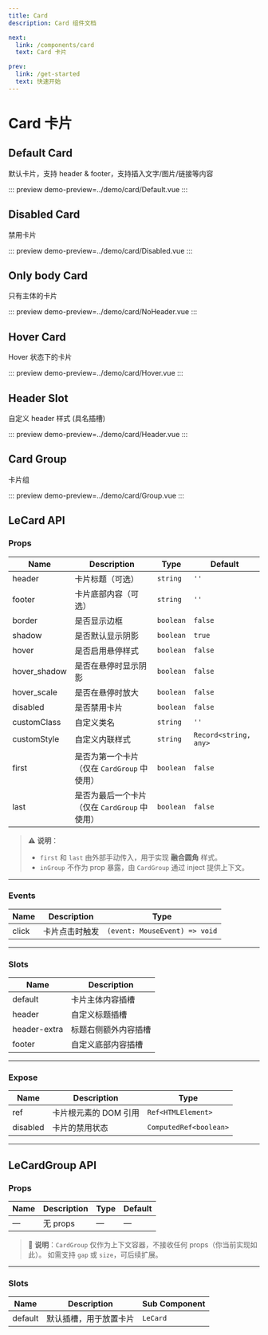 ```yaml
---
title: Card
description: Card 组件文档

next:
  link: /components/card
  text: Card 卡片

prev:
  link: /get-started
  text: 快速开始
---
```


# Card 卡片

## Default Card

默认卡片，支持 header & footer，支持插入文字/图片/链接等内容

::: preview
demo-preview=../demo/card/Default.vue
:::

## Disabled Card

禁用卡片

::: preview
demo-preview=../demo/card/Disabled.vue
:::

## Only body Card

只有主体的卡片

::: preview
demo-preview=../demo/card/NoHeader.vue
:::

## Hover Card

Hover 状态下的卡片

::: preview
demo-preview=../demo/card/Hover.vue
:::

## Header Slot

自定义 header 样式 (具名插槽)

::: preview
demo-preview=../demo/card/Header.vue
:::

## Card Group

卡片组

::: preview
demo-preview=../demo/card/Group.vue
:::

##  LeCard API

### Props

| Name         | Description                                   | Type                           | Default |
| ------------ | --------------------------------------------- | ------------------------------ | ------- |
| header       | 卡片标题（可选）                              | `string`                       | `''`    |
| footer       | 卡片底部内容（可选）                          | `string`                       | `''`    |
| border       | 是否显示边框                                  | `boolean`                      | `false` |
| shadow       | 是否默认显示阴影                              | `boolean`                      | `true`  |
| hover        | 是否启用悬停样式                  | `boolean`                      | `false` |
| hover_shadow | 是否在悬停时显示阴影       | `boolean`                      | `false` |
| hover_scale  | 是否在悬停时放大          | `boolean`                      | `false` |
| disabled     | 是否禁用卡片                                  | `boolean`                      | `false` |
| customClass  | 自定义类名                                    | `string`                       | `''`    |
| customStyle  | 自定义内联样式                                | `string` | `Record<string, any>` | `''`    |
| first        | 是否为第一个卡片（仅在 `CardGroup` 中使用）   | `boolean`                      | `false` |
| last         | 是否为最后一个卡片（仅在 `CardGroup` 中使用） | `boolean`                      | `false` |

> ⚠️ **说明**：
>
> - `first` 和 `last` 由外部手动传入，用于实现 **融合圆角** 样式。
> - `inGroup` 不作为 prop 暴露，由 `CardGroup` 通过 inject 提供上下文。

------

### Events

| Name  | Description    | Type                          |
| ----- | -------------- | ----------------------------- |
| click | 卡片点击时触发 | `(event: MouseEvent) => void` |

------

### Slots

| Name         | Description          |
| ------------ | -------------------- |
| default      | 卡片主体内容插槽     |
| header       | 自定义标题插槽       |
| header-extra | 标题右侧额外内容插槽 |
| footer       | 自定义底部内容插槽   |

------

### Expose

| Name     | Description           | Type                   |
| -------- | --------------------- | ---------------------- |
| ref      | 卡片根元素的 DOM 引用 | `Ref<HTMLElement>`     |
| disabled | 卡片的禁用状态        | `ComputedRef<boolean>` |

------

## LeCardGroup API

### Props

| Name | Description | Type | Default |
| ---- | ----------- | ---- | ------- |
| —    | 无 props    | —    | —       |

> 🔹 **说明**：`CardGroup` 仅作为上下文容器，不接收任何 props（你当前实现如此）。
>  如需支持 `gap` 或 `size`，可后续扩展。

------

### Slots

| Name    | Description            | Sub Component |
| ------- | ---------------------- | ------------- |
| default | 默认插槽，用于放置卡片 | `LeCard`      |
